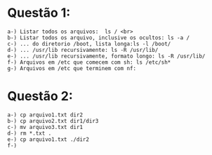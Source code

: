 
# Questão 1:

    a-) Listar todos os arquivos:  ls / <br>
    b-) Listar todos os arquivo, inclusive os ocultos: ls -a / 
    c-) ... do diretorio /boot, lista longa:ls -l /boot/
    d-) ... /usr/lib recursivamente: ls -R /usr/lib/ 
    e-) ... /usr/lib recursivamente, formato longo: ls -R /usr/lib/ 
    f-) Arquivos em /etc que comecem com sh: ls /etc/sh*
    g-) Arquivos em /etc que terminem com nf: 

# Questão 2:

    a-) cp arquivo1.txt dir2
    b-) cp arquivo2.txt dir1/dir3
    c-) mv arquivo3.txt dir1
    d-) rm *.txt .
    e-) cp arquivo1.txt ./dir2
    f-) 